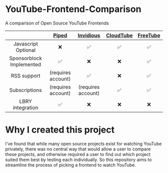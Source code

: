 # YouTube-Frontend-Comparison
A comparison of Open Source YouTube Frontends

| | [Piped](https://github.com/TeamPiped/Piped) | [Invidious](https://github.com/iv-org/invidious) | [CloudTube](https://sr.ht/~cadence/tube) | [FreeTube](https://github.com/FreeTubeApp/FreeTube) |
| :---: | :---: | :---: | :---: | :---: |
| Javascript Optional |:x:|:white_check_mark:|:white_check_mark:| :white_check_mark:
| Sponsorblock Implemented |:white_check_mark:|:x:|:x:| :white_check_mark:
| RSS support |(requires account)|:white_check_mark:|:x:| :white_check_mark:
| Subscriptions | (requires account) | (requires account) |:white_check_mark:| :white_check_mark: |
| LBRY integration | :white_check_mark: | :x: | :x: | :x:


# Why I created this project

I've found that while many open source projects exist for watching YouTube privately, there was no central way that would allow a user to compare these projects, and otherwise required a user to find out which project suited them best by testing each individually. So this repository aims to streamline the process of picking a frontend to watch YouTube.
